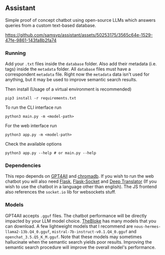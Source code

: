 ## Assistant

Simple proof of concept chatbot using open-source LLMs which answers queries from a custom text-based database.

https://github.com/samsvp/assistant/assets/50253175/3565c64e-1529-47fe-9861-143fa8b2fa74

### Running
Add your `.txt` files inside the `database` folder. Also add their metadata (i.e. tags) inside the `metadata` folder.
All `database` files must have a correspondent `metadata` file. Right now the `metadata` data isn't used for anything,
but it may be used to improve semantic search results.

Then install (Usage of a virtual environment is recommended)
```
pip3 install -r requirements.txt
```

To run the CLI interface run
```
python3 main.py -m <model-path>
```
For the web interface run

```
python3 app.py -m <model-path>
```

Check the available options

```
python3 app.py --help # or main.py --help
```

### Dependencies
This repo depends on [GPT4All](https://github.com/nomic-ai/gpt4all/) and [chromadb](https://github.com/chroma-core/chroma). If
you wish to run the web chatbot you will also need [Flask](https://github.com/pallets/flask/), [Flask-Socket](https://github.com/miguelgrinberg/flask-socketio) and [Deep Translator](https://github.com/nidhaloff/deep-translator) (If you wish to use the chatbot in a language other than english). The JS frontend also references the `socket.io` lib for websockets stuff.


### Models
GPT4All accepts `.gguf` files. The chatbot performance will be directly impacted by your LLM model choice.
[TheBloke](https://huggingface.co/TheBloke) has many models that you can download. A few lightweight models that 
I recommend are `nous-hermes-llama2-13b.Q4_0.gguf`, `mistral-7b-instruct-v0.1.Q4_0.gguf` and `openchat_3.5.Q5_K_M.gguf`.
Note that these models may sometimes hallucinate when the semantic search yields poor results. Improving the 
semantic search procedure will improve the overall model's performance.
